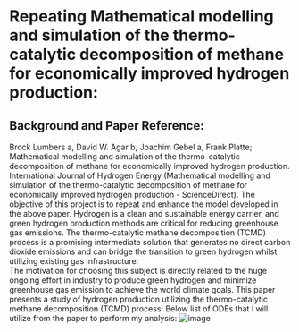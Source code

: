 # Repeating Mathematical modelling and simulation of the thermo-catalytic decomposition of methane for economically improved hydrogen production:
## Background and Paper Reference: 
Brock Lumbers a, David W. Agar b, Joachim Gebel a, Frank Platte; Mathematical modelling and simulation of the thermo-catalytic decomposition of methane for economically improved hydrogen production. International Journal of Hydrogen Energy (Mathematical modelling and simulation of the thermo-catalytic decomposition of methane for economically improved hydrogen production - ScienceDirect).
The objective of this project is to repeat and enhance the model developed in the above paper. Hydrogen is a clean and sustainable energy carrier, and green hydrogen production methods are critical for reducing greenhouse gas emissions. The thermo-catalytic methane decomposition (TCMD) process is a promising intermediate solution that generates no direct carbon dioxide emissions and can bridge the transition to green hydrogen whilst utilizing existing gas infrastructure.  
The motivation for choosing this subject is directly related to the huge ongoing effort in industry to produce green hydrogen and minimize greenhouse gas emission to achieve the world climate goals. This paper presents a study of hydrogen production utilizing the thermo-catalytic methane decomposition (TCMD) process:
Below list of ODEs that I will utilize from the paper to perform my analysis: 
![image](https://github.com/AhmedJabbari/ChE2410-Project-2/assets/148829971/1d5f5272-5ddd-4bdc-ba74-ac74a37de93f)

